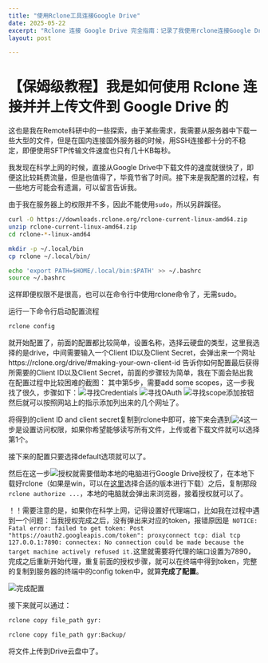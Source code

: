 ```yaml
---
title: "使用Rclone工具连接Google Drive"
date: 2025-05-22
excerpt: "Rclone 连接 Google Drive 完全指南：记录了我使用rclone连接Google Drive的过程，这样就可以在Remote科研的时候使用Google Drive下载远在国外的服务器上的大文件了"
layout: post

---
```

# 【保姆级教程】我是如何使用 Rclone 连接并并上传文件到 Google Drive 的
这也是我在Remote科研中的一些探索，由于某些需求，我需要从服务器中下载一些大型的文件，但是在国内连接国外服务器的时候，用SSH连接都十分的不稳定，即便使用SFTP传输文件速度也只有几十KB每秒。

我发现在科学上网的时候，直接从Google Drive中下载文件的速度就很快了，即便这比较耗费流量，但是也值得了，毕竟节省了时间。接下来是我配置的过程，有一些地方可能会有遗漏，可以留言告诉我。

由于我在服务器上的权限并不多，因此不能使用`sudo`，所以另辟蹊径。
```bash
curl -O https://downloads.rclone.org/rclone-current-linux-amd64.zip
unzip rclone-current-linux-amd64.zip
cd rclone-*-linux-amd64

mkdir -p ~/.local/bin
cp rclone ~/.local/bin/

echo 'export PATH=$HOME/.local/bin:$PATH' >> ~/.bashrc
source ~/.bashrc
```
这样即便权限不是很高，也可以在命令行中使用rclone命令了，无需sudo。

运行一下命令行启动配置流程
```bash
rclone config
```
就开始配置了，前面的配置都比较简单，设置名称，选择云硬盘的类型，这里我选择的是drive，中间需要输入一个Client ID以及Client Secret，会弹出来一个网址https://rclone.org/drive/#making-your-own-client-id 告诉你如何配置最后获得所需要的Client ID以及Client Secret，前面的步骤较为简单，我在下面会贴出我在配置过程中比较困难的截图：
其中第5步，需要add some scopes，这一步我找了很久，步骤如下：![寻找Credentials](/assets/images/blog/5-22-1.png) ![寻找OAuth](/assets/images/blog/5-22-2.png) ![寻找scope添加按钮](/assets/images/blog/5-22-3.png)然后就可以按照网站上的指示添加列出来的几个网址了。

将得到的client ID and client secret复制到rclone中即可，接下来会遇到![4](/assets/images/blog/5-22-4.png)这一步是设置访问权限，如果你希望能够读写所有文件，上传或者下载文件就可以选择第1个。

接下来的配置只要选择default选项就可以了。

然后在这一步![授权](/assets/images/blog/5-22-5.png)就需要借助本地的电脑进行Google Drive授权了，在本地下载好rclone（如果是win，可以在[这里](https://rclone.org/downloads/)选择合适的版本进行下载）之后，复制那段`rclone authorize ...`，本地的电脑就会弹出来浏览器，接着授权就可以了。

！！需要注意的是，如果你在科学上网，记得设置好代理端口，比如我在过程中遇到一个问题：当我授权完成之后，没有弹出来对应的token，报错原因是` NOTICE: Fatal error: failed to get token: Post "https://oauth2.googleapis.com/token": proxyconnect tcp: dial tcp 127.0.0.1:7890: connectex: No connection could be made because the target machine actively refused it.`这里就需要将代理的端口设置为7890，完成之后重新开始代理，重复前面的授权步骤，就可以在终端中得到token，完整的复制到服务器的终端中的config token中，就算**完成了配置**。

![完成配置](/assets/images/blog/5-22-6.png)

接下来就可以通过：
```bash
rclone copy file_path gyr:

rclone copy file_path gyr:Backup/
```
将文件上传到Drive云盘中了。


    

